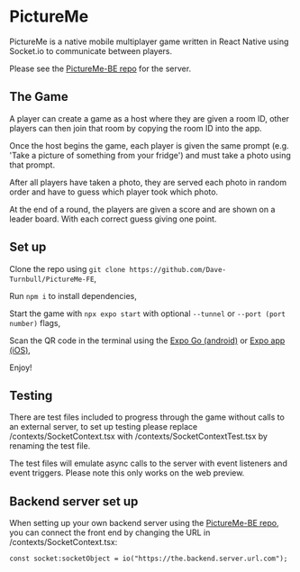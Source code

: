 # PictureMe

PictureMe is a native mobile multiplayer game written in React Native using Socket.io to communicate between players.

Please see the [PictureMe-BE repo](https://github.com/Dave-Turnbull/PictureMe-BE) for the server.

## The Game

A player can create a game as a host where they are given a room ID, other players can then join that room by copying the room ID into the app.

Once the host begins the game, each player is given the same prompt (e.g. 'Take a picture of something from your fridge') and must take a photo using that prompt.

After all players have taken a photo, they are served each photo in random order and have to guess which player took which photo.

At the end of a round, the players are given a score and are shown on a leader board. With each correct guess giving one point.

## Set up

Clone the repo using `git clone https://github.com/Dave-Turnbull/PictureMe-FE`,

Run `npm i` to install dependencies,

Start the game with `npx expo start` with optional `--tunnel` or `--port (port number)` flags,

Scan the QR code in the terminal using the [Expo Go (android)](https://play.google.com/store/apps/details?id=host.exp.exponent&hl=en_GB) or [Expo app (iOS)](https://apps.apple.com/us/app/expo-go/id982107779),

Enjoy!

## Testing

There are test files included to progress through the game without calls to an external server, to set up testing please replace /contexts/SocketContext.tsx with /contexts/SocketContextTest.tsx by renaming the test file.

The test files will emulate async calls to the server with event listeners and event triggers. Please note this only works on the web preview.

## Backend server set up

When setting up your own backend server using the [PictureMe-BE repo](https://github.com/Dave-Turnbull/PictureMe-BE), you can connect the front end by changing the URL in /contexts/SocketContext.tsx:

`const socket:socketObject = io("https://the.backend.server.url.com");`
